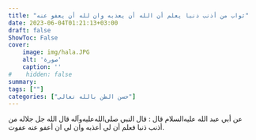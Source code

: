 ```yaml
---
title: "ثواب من أذنب ذنبا يعلم أن الله أن يعذبه وان لله أن يعفو عنه"
date: 2023-06-04T01:21:13+03:00
draft: false
ShowToc: False
cover:
    image: img/hala.JPG
    alt: 'صورة'
    caption: ''
#    hidden: false
summary: 
tags: [""]
categories: ["حسن الظن بالله تعالى"]
---
```

عن أبي عبد الله عليه‌السلام قال : قال النبي صلى‌الله‌عليه‌وآله قال الله جل جلاله من
أذنب ذنبا فعلم أن لي أعذبه وان لي ان أعفو عنه عفوت.


